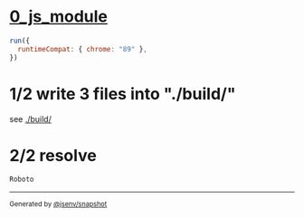 # [0_js_module](../../preload_local_font_build.test.mjs#L22)

```js
run({
  runtimeCompat: { chrome: "89" },
})
```

# 1/2 write 3 files into "./build/"

see [./build/](./build/)

# 2/2 resolve

```js
Roboto
```
---

<sub>
  Generated by <a href="https://github.com/jsenv/core/tree/main/packages/independent/snapshot">@jsenv/snapshot</a>
</sub>